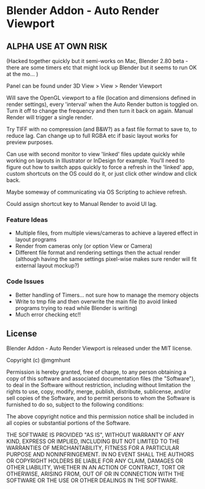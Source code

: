 # Blender Addon - Auto Render Viewport

## ALPHA USE AT OWN RISK
(Hacked together quickly but it semi-works on Mac, Blender 2.80 beta - there are some timers etc that might lock up Blender but it seems to run OK at the mo... )

Panel can be found under 3D View > View > Render Viewport

Will save the OpenGL viewport to a file (location and dimensions defined in render settings), every 'interval' when the Auto Render button is toggled on. Turn it off to change the frequency and then turn it back on again. Manual Render will trigger a single render.

Try TIFF with no compression (and B&W?) as a fast file format to save to, to reduce lag.  Can change up to full RGBA etc if basic layout works for preview purposes.

Can use with second monitor to view 'linked' files update quickly while working on layouts in Illustrator or InDesign for example. You'll need to figure out how to switch apps quickly to force a refresh in the 'linked' app, custom shortcuts on the OS could do it, or just click other window and click back.

Maybe someway of communicating via OS Scripting to achieve refresh.

Could assign shortcut key to Manual Render to avoid UI lag.

### Feature Ideas
- Multiple files, from multiple views/cameras to achieve a layered effect in layout programs
- Render from cameras only (or option View or Camera)
- Different file format and rendering settings then the actual render (although having the same settings pixel-wise makes sure render will fit external layout mockup?)

### Code Issues
- Better handling of Timers... not sure how to manage the memory objects
- Write to tmp file and then overwrite the main file (to avoid linked programs trying to read while Blender is writing)
- Much error checking etc!!

## License

Blender Addon - Auto Render Viewport is released under the MIT license.

Copyright (c) @mgmhunt

Permission is hereby granted, free of charge, to any person obtaining a copy of this software and associated documentation files (the "Software"), to deal in the Software without restriction, including without limitation the rights to use, copy, modify, merge, publish, distribute, sublicense, and/or sell copies of the Software, and to permit persons to whom the Software is furnished to do so, subject to the following conditions:

The above copyright notice and this permission notice shall be included in all copies or substantial portions of the Software.

THE SOFTWARE IS PROVIDED "AS IS", WITHOUT WARRANTY OF ANY KIND, EXPRESS OR IMPLIED, INCLUDING BUT NOT LIMITED TO THE WARRANTIES OF MERCHANTABILITY, FITNESS FOR A PARTICULAR PURPOSE AND NONINFRINGEMENT. IN NO EVENT SHALL THE AUTHORS OR COPYRIGHT HOLDERS BE LIABLE FOR ANY CLAIM, DAMAGES OR OTHER LIABILITY, WHETHER IN AN ACTION OF CONTRACT, TORT OR OTHERWISE, ARISING FROM, OUT OF OR IN CONNECTION WITH THE SOFTWARE OR THE USE OR OTHER DEALINGS IN THE SOFTWARE.
